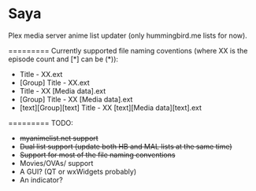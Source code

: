 Saya
=========

Plex media server anime list updater (only hummingbird.me lists for now).

=========
Currently supported file naming coventions (where XX is the episode count and [\*] can be (\*)):
- Title - XX.ext
- [Group] Title - XX.ext
- Title - XX [Media data].ext
- [Group] Title - XX [Media data].ext
- [text][Group][text] Title - XX [text][Media data][text].ext

=========
TODO:
- ~~myanimelist.net support~~
- ~~Dual list support (update both HB and MAL lists at the same time)~~
- ~~Support for most of the file naming conventions~~
- Movies/OVAs/ support
- A GUI? (QT or wxWidgets probably)
- An indicator?
